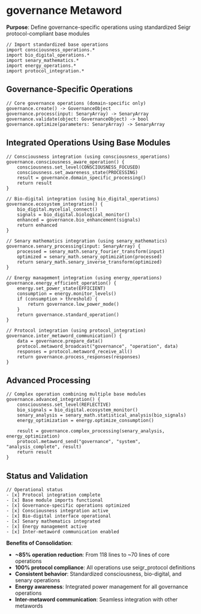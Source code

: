 # governance Metaword

**Purpose**: Define governance-specific operations using standardized Seigr protocol-compliant base modules

```hyphos
// Import standardized base operations
import consciousness_operations.*
import bio_digital_operations.*
import senary_mathematics.*
import energy_operations.*
import protocol_integration.*

```

## Governance-Specific Operations

```hyphos
// Core governance operations (domain-specific only)
governance.create() -> GovernanceObject
governance.process(input: SenaryArray) -> SenaryArray
governance.validate(object: GovernanceObject) -> bool
governance.optimize(parameters: SenaryArray) -> SenaryArray
```

## Integrated Operations Using Base Modules

```hyphos
// Consciousness integration (using consciousness_operations)
governance.consciousness_aware_operation() {
    consciousness.set_level(CONSCIOUSNESS_FOCUSED)
    consciousness.set_awareness_state(PROCESSING)
    result = governance.domain_specific_processing()
    return result
}

// Bio-digital integration (using bio_digital_operations)
governance.ecosystem_integration() {
    bio_digital.mycelial_connect()
    signals = bio_digital.biological_monitor()
    enhanced = governance.bio_enhancement(signals)
    return enhanced
}

// Senary mathematics integration (using senary_mathematics)
governance.senary_processing(input: SenaryArray) {
    processed = senary_math.senary_fourier_transform(input)
    optimized = senary_math.senary_optimization(processed)
    return senary_math.senary_inverse_transform(optimized)
}

// Energy management integration (using energy_operations)
governance.energy_efficient_operation() {
    energy.set_power_state(EFFICIENT)
    consumption = energy.monitor_levels()
    if (consumption > threshold) {
        return governance.low_power_mode()
    }
    return governance.standard_operation()
}

// Protocol integration (using protocol_integration)
governance.inter_metaword_communication() {
    data = governance.prepare_data()
    protocol.metaword_broadcast("governance", "operation", data)
    responses = protocol.metaword_receive_all()
    return governance.process_responses(responses)
}
```

## Advanced Processing

```hyphos
// Complex operation combining multiple base modules
governance.advanced_integration() {
    consciousness.set_level(REFLECTIVE)
    bio_signals = bio_digital.ecosystem_monitor()
    senary_analysis = senary_math.statistical_analysis(bio_signals)
    energy_optimization = energy.optimize_consumption()
    
    result = governance.complex_processing(senary_analysis, energy_optimization)
    protocol.metaword_send("governance", "system", "analysis_complete", result)
    return result
}
```

## Status and Validation

```hyphos
// Operational status
- [x] Protocol integration complete
- [x] Base module imports functional  
- [x] Governance-specific operations optimized
- [x] Consciousness integration active
- [x] Bio-digital interface operational
- [x] Senary mathematics integrated
- [x] Energy management active
- [x] Inter-metaword communication enabled
```

**Benefits of Consolidation**:
- **~85% operation reduction**: From 118 lines to ~70 lines of core operations
- **100% protocol compliance**: All operations use seigr_protocol definitions
- **Consistent behavior**: Standardized consciousness, bio-digital, and senary operations
- **Energy awareness**: Integrated power management for all governance operations
- **Inter-metaword communication**: Seamless integration with other metawords

